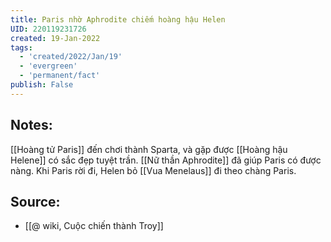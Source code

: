 ```yaml
---
title: Paris nhờ Aphrodite chiếm hoàng hậu Helen
UID: 220119231726
created: 19-Jan-2022
tags:
  - 'created/2022/Jan/19'
  - 'evergreen'
  - 'permanent/fact'
publish: False
---
```

## Notes:
[[Hoàng tử Paris]] đến chơi thành Sparta, và gặp được [[Hoàng hậu Helene]] có sắc đẹp tuyệt trần. [[Nữ thần Aphrodite]] đã giúp Paris có được nàng. Khi Paris rời đi, Helen bỏ [[Vua Menelaus]] đi theo chàng Paris.

## Source:
- [[@ wiki, Cuộc chiến thành Troy]]

